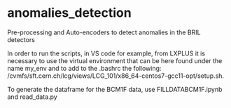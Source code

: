 # anomalies_detection
Pre-processing and Auto-encoders to detect anomalies in the BRIL detectors



In order to run the scripts, in VS code for example, from LXPLUS it is necessary to use the virtual environment that can be here found under the name my_env and to add to the .bashrc the following: /cvmfs/sft.cern.ch/lcg/views/LCG_101/x86_64-centos7-gcc11-opt/setup.sh.


To generate the dataframe for the BCM1F data, use FILLDATABCM1F.ipynb and read_data.py  
